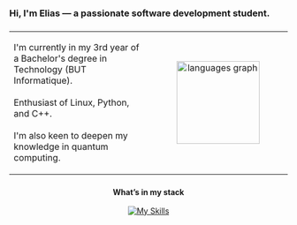<h3 align="left">Hi, I'm Elias — a passionate software development student.</h3>

###
<table border="0">
  <tr>
    <td>
      <p align="left">
        I'm currently in my 3rd year of a Bachelor's degree in Technology (BUT Informatique).<br><br>
        Enthusiast of Linux, Python, and C++.<br><br>
        I'm also keen to deepen my knowledge in quantum computing.
      </p>
    </td>
    <td width="50%" align="center" valign="middle">
      <img src="https://github-readme-stats.vercel.app/api/top-langs?username=elias-utf8&locale=en&hide_title=false&layout=compact&card_width=320&langs_count=5&theme=github_dark&hide_border=false&order=2" height="150" alt="languages graph"  />
    </td>
  </tr>
</table>

###

<div align="center">
  <strong>What’s in my stack</strong>
</div>
<br>
<div align="center">
  <a href="https://skillicons.dev">
    <img src="https://skillicons.dev/icons?i=cpp,linux,py,qt,sublime,tensorflow" alt="My Skills" />
  </a>
</div>

###
